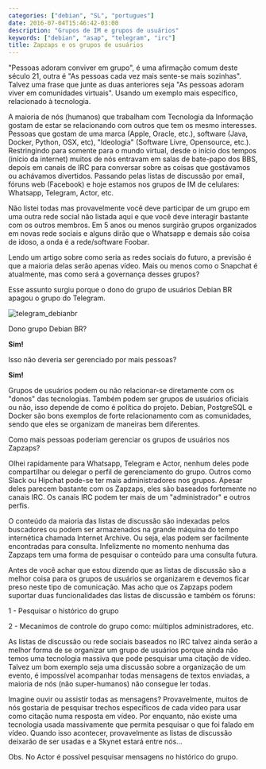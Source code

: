 ```yaml
---
categories: ["debian", "SL", "portugues"]
date: 2016-07-04T15:46:42-03:00
description: "Grupos de IM e grupos de usuários"
keywords: ["debian", "asap", "telegram", "irc"]
title: Zapzaps e os grupos de usuários
---
```

"Pessoas adoram conviver em grupo", é uma afirmação comum deste século 21, outra é "As pessoas cada vez mais sente-se mais sozinhas". Talvez uma frase que junte as duas anteriores seja "As pessoas adoram viver em comunidades virtuais". Usando um exemplo mais específico, relacionado à tecnologia.

A maioria de nós (humanos) que trabalham com Tecnologia da Informação gostam de estar se relacionando com outros que tem os mesmo interesses. Pessoas que gostam de uma marca (Apple, Oracle, etc.), software (Java, Docker, Python, OSX, etc), "Ideologia" (Software Livre, Opensource, etc.). Restringindo para somente para o mundo virtual, desde o início dos tempos (início da internet) muitos de nós entravam em salas de bate-papo dos BBS, depois em canais de IRC para conversar sobre as coisas que gostávamos ou achávamos divertidos. Passando pelas listas de discussão por email, fóruns web (Facebook) e hoje estamos nos grupos de IM de celulares: Whatsapp, Telegram, Actor, etc.

Não listei todas mas provavelmente você deve participar de um grupo em uma outra rede social não listada aqui e que você deve interagir bastante com os outros membros. Em 5 anos ou menos surgirão grupos organizados em novas rede sociais e alguns dirão que o Whatsapp e demais são coisa de idoso, a onda é a rede/software Foobar.

Lendo um artigo sobre como seria as redes sociais do futuro, a previsão é que a maioria delas serão apenas vídeo. Mais ou menos como o Snapchat é atualmente, mas como será a governança desses grupos?

Esse assunto surgiu porque o dono do grupo de usuários Debian BR apagou o grupo do Telegram.

![telegram_debianbr](/images/telegram_debianbr.jpg)

Dono grupo Debian BR?

**Sim!**

Isso não deveria ser gerenciado por mais pessoas?

**Sim!**

Grupos de usuários podem ou não relacionar-se diretamente com os "donos" das tecnologias. Também podem ser grupos de usuários oficiais ou não, isso depende de como é política do projeto. Debian, PostgreSQL e Docker são bons exemplos de forte relacionamento com as comunidades, sendo que eles se organizam de maneiras bem diferentes.

Como mais pessoas poderiam gerenciar os grupos de usuários nos Zapzaps?

Olhei rapidamente para Whatsapp, Telegram e Actor, nenhum deles pode compartilhar ou delegar o perfil de gerenciamento do grupo. Outros como Slack ou Hipchat pode-se ter mais administradores nos grupos. Apesar deles parecem bastante com os Zapzaps, eles são baseados fortemente no canais IRC. Os canais IRC podem ter mais de um "administrador" e outros perfis.

O conteúdo da maioria das listas de discussão são indexadas pelos buscadores ou podem ser armazenados na grande máquina do tempo internética chamada Internet Archive. Ou seja, elas podem ser facilmente encontradas para consulta. Infelizmente no momento nenhuma das Zapzaps tem uma forma de pesquisar o conteúdo para uma consulta futura.

Antes de você achar que estou dizendo que as listas de discussão são a melhor coisa para os grupos de usuários se organizarem e devemos ficar preso neste tipo de comunicação. Mas acho que os Zapzaps podem suportar duas funcionalidades das listas de discussão e também os fóruns:

1 - Pesquisar o histórico do grupo

2 - Mecanimos de controle do grupo como: múltiplos administradores, etc.

As listas de discussão ou rede sociais baseados no IRC talvez ainda serão a melhor forma de se organizar um grupo de usuários porque ainda não temos uma tecnologia massiva que pode pesquisar uma citação de vídeo. Talvez um bom exemplo seja uma discussão sobre a organização de um evento, é impossível acompanhar todas mensagens de textos enviadas, a maioria de nós (não super-humanos) não consegue ler todas.

Imagine ouvir ou assistir todas as mensagens? Provavelmente, muitos de nós gostaria de pesquisar trechos específicos de cada vídeo para usar como citação numa resposta em vídeo. Por enquanto, não existe uma tecnologia usada massivamente que permita pesquisar o que foi falado em vídeo. Quando isso acontecer, provavelmente as listas de discussão deixarão de ser usadas e a Skynet estará entre nós...


Obs. No Actor é possível pesquisar mensagens no histórico do grupo.
